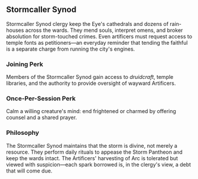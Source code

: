 ## Stormcaller Synod

Stormcaller Synod clergy keep the Eye's cathedrals and dozens of rain-houses across the wards. They mend souls, interpret omens, and broker absolution for storm-touched crimes. Even artificers must request access to temple fonts as petitioners—an everyday reminder that tending the faithful is a separate charge from running the city's engines.

### Joining Perk

Members of the Stormcaller Synod gain access to *druidcraft*, temple libraries, and the authority to provide oversight of wayward Artificers.

### Once-Per-Session Perk

Calm a willing creature's mind: end frightened or charmed by offering counsel and a shared prayer.

### Philosophy

The Stormcaller Synod maintains that the storm is divine, not merely a resource. They perform daily rituals to appease the Storm Pantheon and keep the wards intact. The Artificers' harvesting of Arc is tolerated but viewed with suspicion—each spark borrowed is, in the clergy's view, a debt that will come due.
